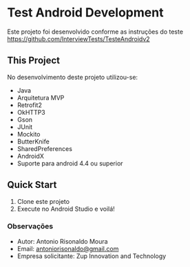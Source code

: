 # Test Android Development 

Este projeto foi desenvolvido conforme as instruções do teste https://github.com/InterviewTests/TesteAndroidv2

## This Project

No desenvolvimento deste projeto utilizou-se:

* Java
* Arquitetura MVP
* Retrofit2
* OkHTTP3
* Gson
* JUnit 
* Mockito
* ButterKnife
* SharedPreferences
* AndroidX
* Suporte para android 4.4 ou superior

## Quick Start

1. Clone este projeto
2. Execute no Android Studio e voilá!

### Observações

* Autor: Antonio Risonaldo Moura
* Email: antoniorisonaldo@gmail.com
* Empresa solicitante: Zup Innovation and Technology

